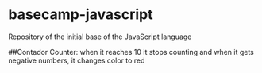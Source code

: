 # basecamp-javascript
Repository of the initial base of the JavaScript language

##Contador
Counter: when it reaches 10 it stops counting and when it gets negative numbers, it changes color to red
